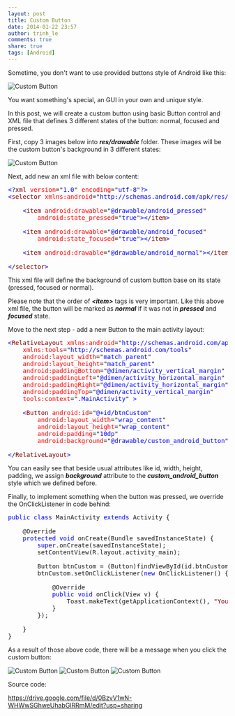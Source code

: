 ```yaml
---
layout: post
title: Custom Button
date: 2014-01-22 23:57
author: trinh_le
comments: true
share: true
tags: [Android]
---
```


Sometime, you don't want to use provided buttons style of Android like this:

<img class=" aligncenter" src="http://developer.android.com/images/ui/button-types.png" alt="Custom Button" />

You want something's special, an GUI in your own and unique style.

In this post, we will create a custom button using basic Button control and XML file that defines 3 different states of the button: normal, focused and pressed.

First, copy 3 images below into <em><strong>res/drawable</strong></em> folder. These images will be the custom button's background in 3 different states:

<img src="https://lh3.googleusercontent.com/-z1PSDLzE5wM/UqaTAfBAUmI/AAAAAAAAFXc/IZs4x_XEMRk/w50-h58-no/android_normal.png" alt="Custom Button" /><img src="https://lh5.googleusercontent.com/-Pz0KpAubto8/UqaTAbWgidI/AAAAAAAAFXU/MYHPEpFaZ9s/w50-h58-no/android_focused.png" alt="" /><img src="https://lh3.googleusercontent.com/-vYJOmRnfppg/UqaTAZYQVHI/AAAAAAAAFXg/5kdmqEtp-js/w50-h58-no/android_pressed.png" alt="" />

<!--more-->

Next, add new an xml file with below content:
<pre><span style="color: blue;">&lt;?</span><span style="color: maroon;">xml</span> <span style="color: red;">version</span>="<span style="color: blue;">1.0</span>" <span style="color: red;">encoding</span>="<span style="color: blue;">utf-8</span>"<span style="color: blue;">?&gt;</span>
<span style="color: blue;">&lt;</span><span style="color: maroon;">selector</span> <span style="color: red;">xmlns:android</span>="<span style="color: blue;">http://schemas.android.com/apk/res/android</span>" <span style="color: blue;">&gt;</span>

    <span style="color: blue;">&lt;</span><span style="color: maroon;">item</span> <span style="color: red;">android:drawable</span>="<span style="color: blue;">@drawable/android_pressed</span>"
        <span style="color: red;">android:state_pressed</span>="<span style="color: blue;">true</span>"<span style="color: blue;">&gt;</span><span style="color: blue;">&lt;</span>/<span style="color: maroon;">item</span><span style="color: blue;">&gt;</span>

    <span style="color: blue;">&lt;</span><span style="color: maroon;">item</span> <span style="color: red;">android:drawable</span>="<span style="color: blue;">@drawable/android_focused</span>"
        <span style="color: red;">android:state_focused</span>="<span style="color: blue;">true</span>"<span style="color: blue;">&gt;</span><span style="color: blue;">&lt;</span>/<span style="color: maroon;">item</span><span style="color: blue;">&gt;</span>

    <span style="color: blue;">&lt;</span><span style="color: maroon;">item</span> <span style="color: red;">android:drawable</span>="<span style="color: blue;">@drawable/android_normal</span>"<span style="color: blue;">&gt;</span><span style="color: blue;">&lt;</span>/<span style="color: maroon;">item</span><span style="color: blue;">&gt;</span>

<span style="color: blue;">&lt;</span>/<span style="color: maroon;">selector</span><span style="color: blue;">&gt;</span></pre>
This xml file will define the background of custom button base on its state (pressed, focused or normal).

Please note that the order of <em><strong>&lt;item&gt;</strong></em> tags is very important. Like this above xml file, the button will be marked as <em><strong>normal</strong></em> if it was not in <em><strong>pressed</strong></em> and <em><strong>focused</strong></em> state.

Move to the next step - add a new Button to the main activity layout:
<pre><span style="color: blue;">&lt;</span><span style="color: maroon;">RelativeLayout</span> <span style="color: red;">xmlns:android</span>="<span style="color: blue;">http://schemas.android.com/apk/res/android</span>"
    <span style="color: red;">xmlns:tools</span>="<span style="color: blue;">http://schemas.android.com/tools</span>"
    <span style="color: red;">android:layout_width</span>="<span style="color: blue;">match_parent</span>"
    <span style="color: red;">android:layout_height</span>="<span style="color: blue;">match_parent</span>"
    <span style="color: red;">android:paddingBottom</span>="<span style="color: blue;">@dimen/activity_vertical_margin</span>"
    <span style="color: red;">android:paddingLeft</span>="<span style="color: blue;">@dimen/activity_horizontal_margin</span>"
    <span style="color: red;">android:paddingRight</span>="<span style="color: blue;">@dimen/activity_horizontal_margin</span>"
    <span style="color: red;">android:paddingTop</span>="<span style="color: blue;">@dimen/activity_vertical_margin</span>"
    <span style="color: red;">tools:context</span>="<span style="color: blue;">.MainActivity</span>" <span style="color: blue;">&gt;</span>

    <span style="color: blue;">&lt;</span><span style="color: maroon;">Button</span> <span style="color: red;">android:id</span>="<span style="color: blue;">@+id/btnCustom</span>"
        <span style="color: red;">android:layout_width</span>="<span style="color: blue;">wrap_content</span>"
        <span style="color: red;">android:layout_height</span>="<span style="color: blue;">wrap_content</span>"
        <span style="color: red;">android:padding</span>="<span style="color: blue;">10dp</span>"
        <span style="color: red;">android:background</span>="<span style="color: blue;">@drawable/custom_android_button</span>"/<span style="color: blue;">&gt;</span>

<span style="color: blue;">&lt;</span>/<span style="color: maroon;">RelativeLayout</span><span style="color: blue;">&gt;</span></pre>
You can easily see that beside usual attributes like id, width, height, padding, we assign <em><strong>background</strong> </em>attribute to the <em><strong>custom_android_button</strong></em> style which we defined before.

Finally, to implement something when the button was pressed, we override the OnClickListener in code behind:
<pre><span style="color: blue;">public</span> <span style="color: blue;">class</span> MainActivity <span style="color: blue;">extends</span> Activity {

    @Override
    <span style="color: blue;">protected</span> <span style="color: blue;">void</span> onCreate(Bundle savedInstanceState) {
        <span style="color: blue;">super</span>.onCreate(savedInstanceState);
        setContentView(R.layout.activity_main);

        Button btnCustom = (Button)findViewById(id.btnCustom);
        btnCustom.setOnClickListener(<span style="color: blue;">new</span> OnClickListener() {

            @Override
            <span style="color: blue;">public</span> <span style="color: blue;">void</span> onClick(View v) {
                Toast.makeText(getApplicationContext(), <span style="color: maroon;">"You clicked custom button!"</span>, Toast.LENGTH_SHORT).show();
            }
        });

    }    
}</pre>
As a result of those above code, there will be a message when you click the custom button:

<img src="https://lh3.googleusercontent.com/-4svBdOvzdcc/UqaXCme6mbI/AAAAAAAAFX4/HNoZTvo5DNs/w240-h380-no/custom+button+1.png" alt="Custom Button" />

<img src="https://lh3.googleusercontent.com/-N_N8K1ZFzBo/UqaXCv6yv6I/AAAAAAAAFYA/86rsVimAPEI/w236-h381-no/custom+button+2.png" alt="Custom Button" />

<img src="https://lh6.googleusercontent.com/-Wd8uSf8z760/UqaXCvcYM4I/AAAAAAAAFX8/7gixYCU0uls/w238-h380-no/custom+button+3.png" alt="Custom Button" />

Source code:

<a href="https://drive.google.com/file/d/0BzvV1wN-WHWwSGhweUhabGlRRmM/edit?usp=sharing">https://drive.google.com/file/d/0BzvV1wN-WHWwSGhweUhabGlRRmM/edit?usp=sharing</a>
